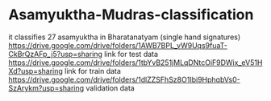 # Asamyuktha-Mudras-classification
it classifies 27  asamyuktha  in Bharatanatyam (single hand signatures)
https://drive.google.com/drive/folders/1AWB7BPL_vW9Uqs9fuaT-CkBrQzAFp_j5?usp=sharing      link for test data
https://drive.google.com/drive/folders/1tbYvB251jMLqDNtcOiF9DWix_eV51HXd?usp=sharing      link for train data
https://drive.google.com/drive/folders/1dlZZSFhSz8O1Ibi9HphqbVs0-SzArykm?usp=sharing      validation data
